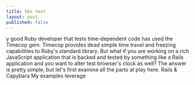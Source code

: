 ```yaml
---
title: kbo test
layout: post
published: false
---
```

y good Ruby developer that tests time-dependent code has used the Timecop gem. Timecop provides dead simple time travel and freezing capabilities to Ruby's standard library. But what if you are working on a rich JavaScript application that is backed and tested by something like a Rails application and you want to alter  test browser's clock as well? The answer is pretty simple, but let's first examine all the parts at play here. Rails & Capybara My examples leverage